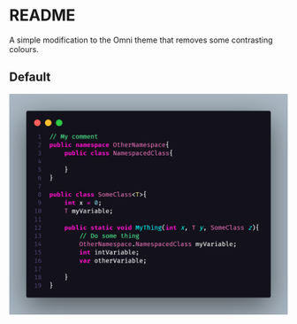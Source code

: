 # README
A simple modification to the Omni theme that removes some contrasting colours.

## Default
![Alt text](image.png)